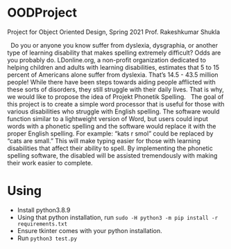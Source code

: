 # OODProject

Project for Object Oriented Design, Spring 2021
Prof. Rakeshkumar Shukla

&nbsp;&nbsp;Do you or anyone you know suffer from dyslexia, dysgraphia, or another type of learning disability that makes spelling extremely difficult? Odds are you probably do. LDonline.org, a non-profit organization dedicated to helping children and adults with learning disabilities, estimates that 5 to 15 percent of Americans alone suffer from dyslexia. That’s 14.5 - 43.5 million people! While there have been steps towards aiding people afflicted with these sorts of disorders, they still struggle with their daily lives. That is why, we would like to propose the idea of Projekt Phonetik Spelling.
&nbsp;&nbsp;The goal of this project is to create a simple word processor that is useful for those with various disabilities who struggle with English spelling. The software would function similar to a lightweight version of Word, but users could input words with a phonetic spelling and the software would replace it with the proper English spelling. For example: “kats r smol” could be replaced by “cats are small.” This will make typing easier for those with learning disabilities that affect their ability to spell. By implementing the phonetic spelling software, the disabled will be assisted tremendously with making their work easier to complete.

# Using
- Install python3.8.9
- Using that python installation, run `sudo -H python3 -m pip install -r requirements.txt`
- Ensure tkinter comes with your python installation.
- Run `python3 test.py` 
